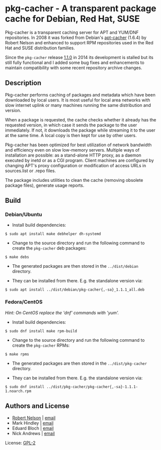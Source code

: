 # pkg-cacher - A transparent package cache for Debian, Red Hat, SUSE

Pkg-cacher is a transparent caching server for APT and YUM/DNF repositories.
In 2008 it was forked from Debian's [apt-cacher](https://tracker.debian.org/pkg/apt-cacher)
(1.6.4) by Robert Nelson and enhanced to support RPM repositories used in the
Red Hat and SUSE distribution families.

Since the `pkg-cacher` release [1.1.0](https://github.com/open-sw/pkg-cacher/releases)
in 2014 its development is stalled but its still fully functional and I added
some bug fixes and enhancements to maintain compatibility with some recent
repository archive changes.

## Description

Pkg-cacher performs caching of packages and metadata which have been downloaded
by local users. It is most useful for local area networks with slow internet
uplink or many machines running the same distribution and version.

When a package is requested, the cache checks whether it already has the
requested version, in which case it sends the package to the user immediately.
If not, it downloads the package while streaming it to the user at the same
time. A local copy is then kept for use by other users.

Pkg-cacher has been optimized for best utilization of network bandwidth and
efficiency even on slow low-memory servers. Multiple ways of installation are
possible: as a stand-alone HTTP proxy, as a daemon executed by inetd or as a
CGI program. Client machines are configured by changing APT's proxy
configuration or modification of access URLs in sources.list or .repo files.

The package includes utilities to clean the cache (removing obsolete package
files), generate usage reports.

## Build

### Debian/Ubuntu

* Install build dependencies:
```
$ sudo apt install make debhelper dh-systemd
```
* Change to the source directory and run the following command to create the
  `pkg-cacher` deb packages:
```
$ make debs
```
* The generated packages are then stored in the `../dist/debian` directory.

* They can be installed from there. E.g. the standalone version via:
```
$ sudo apt install ../dist/debian/pkg-cacher{,-sa}_1.1.1_all.deb
```

### Fedora/CentOS

_Hint: On CentOS replace the 'dnf' commands with 'yum'._

* Install build dependencies:
```
$ sudo dnf install make rpm-build
```

* Change to the source directory and run the following command to create the
  `pkg-cacher` RPMs:
```
$ make rpms
```
* The generated packages are then stored in the `../dist/pkg-cacher` directory.

* They can be installed from there. E.g. the standalone version via:
```
$ sudo dnf install ../dist/pkg-cacher/pkg-cacher{,-sa}-1.1.1-1.noarch.rpm
```

## Authors and License

- [Robert Nelson](https://github.com/Robert-Nelson) | [email](mailto:robertn@the-nelsons.org)
- Mark Hindley | [email](mailto:mark@hindley.org.uk)
- Eduard Bloch | [email](mailto:blade@debian.org)
- Nick Andrews | [email](mailto:nick@zeta.org.au)

License: [GPL-2](https://tldrlegal.com/license/gnu-general-public-license-v2)
